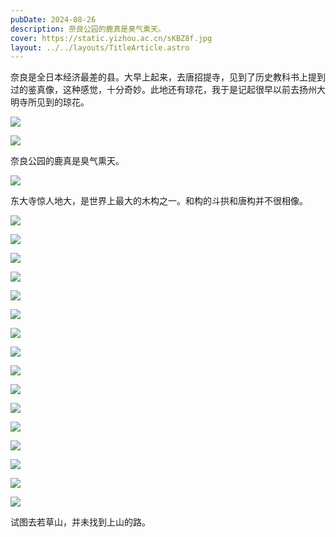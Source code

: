 ```yaml
---
pubDate: 2024-08-26
description: 奈良公园的鹿真是臭气熏天。
cover: https://static.yizhou.ac.cn/sKBZ8f.jpg
layout: ../../layouts/TitleArticle.astro
---
```


奈良是全日本经济最差的县。大早上起来，去唐招提寺，见到了历史教科书上提到过的鉴真像，这种感觉，十分奇妙。此地还有琼花，我于是记起很早以前去扬州大明寺所见到的琼花。

![](https://static.yizhou.ac.cn/wyGQ8u.jpg)

![](https://static.yizhou.ac.cn/3kMZeM.jpg)

奈良公园的鹿真是臭气熏天。

![](https://static.yizhou.ac.cn/I2QYL3.jpg)

东大寺惊人地大，是世界上最大的木构之一。和构的斗拱和唐构并不很相像。

![](https://static.yizhou.ac.cn/jdswqe.jpg)

![](https://static.yizhou.ac.cn/A2CwOa.jpg)

![](https://static.yizhou.ac.cn/XsTX82.jpg)

![](https://static.yizhou.ac.cn/sKBZ8f.jpg)

![](https://static.yizhou.ac.cn/umgAmt.jpg)

![](https://static.yizhou.ac.cn/Ic0IwI.jpg)

![](https://static.yizhou.ac.cn/NIrCa1.jpg)

![](https://static.yizhou.ac.cn/qVVfSp.jpg)

![](https://static.yizhou.ac.cn/EWNmBp.jpg)

![](https://static.yizhou.ac.cn/JyaFoO.jpg)

![](https://static.yizhou.ac.cn/sI6Tia.jpg)

![](https://static.yizhou.ac.cn/DXSXgM.jpg)

![](https://static.yizhou.ac.cn/XWsS9J.jpg)

![](https://static.yizhou.ac.cn/nObbEG.jpg)

![](https://static.yizhou.ac.cn/ZZAaNd.jpg)

![](https://static.yizhou.ac.cn/sijq4u.jpg)

试图去若草山，并未找到上山的路。
